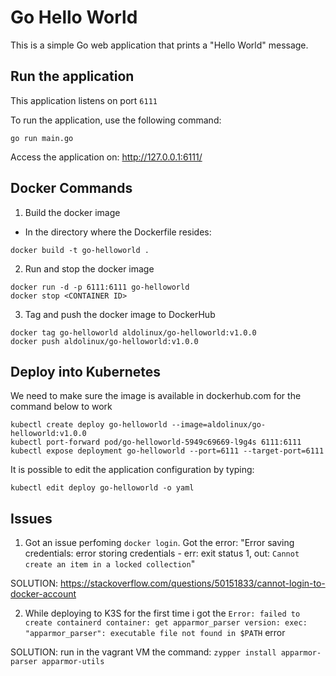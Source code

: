 # Go Hello World

This is a simple Go web application that prints a "Hello World" message.

## Run the application

This application listens on port `6111`

To run the application, use the following command:
```
go run main.go 
```

Access the application on: http://127.0.0.1:6111/

## Docker Commands

1. Build the docker image

- In the directory where the Dockerfile resides:
```
docker build -t go-helloworld .
```

2. Run and stop the docker image

```
docker run -d -p 6111:6111 go-helloworld
docker stop <CONTAINER ID>
```

3. Tag and push the docker image to DockerHub
```
docker tag go-helloworld aldolinux/go-helloworld:v1.0.0
docker push aldolinux/go-helloworld:v1.0.0
```

## Deploy into Kubernetes

We need to make sure the image is available in dockerhub.com for the command below to work

```
kubectl create deploy go-helloworld --image=aldolinux/go-helloworld:v1.0.0
kubectl port-forward pod/go-helloworld-5949c69669-l9g4s 6111:6111
kubectl expose deployment go-helloworld --port=6111 --target-port=6111
```

It is possible to edit the application configuration by typing:

```
kubectl edit deploy go-helloworld -o yaml
```

## Issues
1. Got an issue perfoming ```docker login```. Got the error: "Error saving credentials: error storing credentials - err: exit status 1, out: `Cannot create an item in a locked collection`"

SOLUTION: https://stackoverflow.com/questions/50151833/cannot-login-to-docker-account 

2. While deploying to K3S for the first time i got the ```Error: failed to create containerd container: get apparmor_parser version: exec: "apparmor_parser": executable file not found in $PATH``` error 

SOLUTION: run in the vagrant VM the command: ```zypper install apparmor-parser apparmor-utils```
